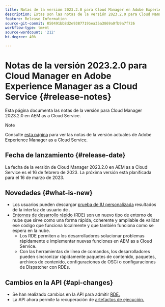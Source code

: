```yaml
---
title: Notas de la versión 2023.2.0 para Cloud Manager en Adobe Experience Manager as a Cloud Service
description: Estas son las notas de la versión 2023.2.0 para Cloud Manager en AEM as a Cloud Service.
feature: Release Information
source-git-commit: 050491bb8d2e9387719bea35a3869a0fb9a7f726
workflow-type: tm+mt
source-wordcount: '212'
ht-degree: 40%

---
```



# Notas de la versión 2023.2.0 para Cloud Manager en Adobe Experience Manager as a Cloud Service {#release-notes}

Esta página documenta las notas de la versión para Cloud Manager 2023.2.0 en AEM as a Cloud Service.

>[!NOTE]
>
>Consulte [esta página](/help/release-notes/release-notes-cloud/release-notes-current.md) para ver las notas de la versión actuales de Adobe Experience Manager as a Cloud Service.

## Fecha de lanzamiento {#release-date}

La fecha de la versión de Cloud Manager 2023.2.0 en AEM as a Cloud Service es el 16 de febrero de 2023. La próxima versión está planificada para el 16 de marzo de 2023.

## Novedades {#what-is-new}

* Los usuarios pueden descargar [prueba de IU personalizada](/help/implementing/cloud-manager/ui-testing.md) resultados de la interfaz de usuario de .
* [Entornos de desarrollo rápido](/help/implementing/developing/introduction/rapid-development-environments.md) (RDE) son un nuevo tipo de entorno de nube que sirve como una forma rápida, coherente y ampliable de validar ese código que funciona localmente y que también funciona como se espera en la nube.
   * Los RDE permiten a los desarrolladores solucionar problemas rápidamente e implementar nuevas funciones en AEM as a Cloud Service.
   * Con las herramientas de línea de comandos, los desarrolladores pueden sincronizar rápidamente paquetes de contenido, paquetes, archivos de contenido, configuraciones de OSGi o configuraciones de Dispatcher con RDEs.

## Cambios en la API {#api-changes}

* Se han realizado cambios en la API para admitir [RDE.](https://developer.adobe.com/experience-cloud/cloud-manager/reference/api/#tag/Rapid-Development-Environments)
* La API ahora permite la recuperación de [artefactos de ejecución.](https://developer.adobe.com/experience-cloud/cloud-manager/reference/api/#tag/Execution-Artifacts)
